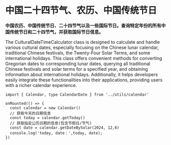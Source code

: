 # 中国二十四节气、农历、中国传统节日
**中国农历、中国传统节日、二十四节气以及一些国际节日。查询特定年份的所有中国传统节日和二十四节气，并获取国际节日信息。**

The CulturalDateTimeCalculator class is designed to calculate and handle various cultural dates, especially focusing on the Chinese lunar calendar, traditional Chinese festivals, the Twenty-Four Solar Terms, and some international holidays. This class offers convenient methods for converting Gregorian dates to corresponding lunar dates, querying all traditional Chinese festivals and solar terms for a specified year, and obtaining information about international holidays. Additionally, it helps developers easily integrate these functionalities into their applications, providing users with a richer calendar experience.

```
import { Calendar, type CalendarDate } from '../utils/calendar'

onMounted(() => {
  const calendar = new Calendar()
  // 获取今天的日期信息
  const today = calendar.getToday()
  // 获取指定公历日期的信息(包含节假日/节气)
  const date = calendar.getDateBySolar(2024, 12,6)
  console.log('today, date：',today, date);
})
